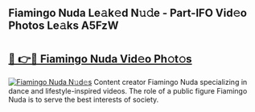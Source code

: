 ## Fiamingo Nuda Le𝚊k𝚎d N𝚞𝚍e - Part-lFO Vid𝚎o Photos Le𝚊ks A5FzW

# <h2><a href="http://fbeg7si.evod.top/?m=Fiamingo+Nuda">🔗 👉🔴 Fiamingo Nuda Vid𝚎o Ph𝚘t𝚘s</a></h2>

[![Fiamingo Nuda N𝚞d𝚎s](https://i.imgur.com/8V9OHl7.gif)](http://fbeg7si.evod.top/?m=Fiamingo+Nuda)
Content creator Fiamingo Nuda specializing in dance and lifestyle-inspired videos. The role of a public figure Fiamingo Nuda is to serve the best interests of society. 
